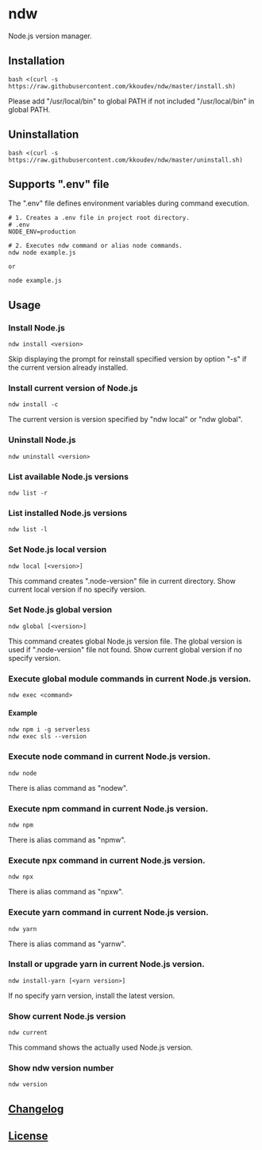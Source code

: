 # ndw

Node.js version manager.

## Installation

```
bash <(curl -s https://raw.githubusercontent.com/kkoudev/ndw/master/install.sh)
```

Please add "/usr/local/bin" to global PATH if not included "/usr/local/bin" in global PATH.

## Uninstallation

```
bash <(curl -s https://raw.githubusercontent.com/kkoudev/ndw/master/uninstall.sh)
```

## Supports ".env" file

The ".env" file defines environment variables during command execution.

```
# 1. Creates a .env file in project root directory.
# .env
NODE_ENV=production

# 2. Executes ndw command or alias node commands.
ndw node example.js

or

node example.js
```

## Usage

### Install Node.js

```
ndw install <version>
```

Skip displaying the prompt for reinstall specified version by option "-s" if the current version already installed.

### Install current version of Node.js

```
ndw install -c
```

The current version is version specified by "ndw local" or "ndw global".

### Uninstall Node.js

```
ndw uninstall <version>
```

### List available Node.js versions

```
ndw list -r
```

### List installed Node.js versions

```
ndw list -l
```

### Set Node.js local version

```
ndw local [<version>]
```

This command creates ".node-version" file in current directory.
Show current local version if no specify version.

### Set Node.js global version

```
ndw global [<version>]
```

This command creates global Node.js version file.
The global version is used if ".node-version" file not found.
Show current global version if no specify version.

### Execute global module commands in current Node.js version.

```
ndw exec <command>
```

#### Example

```
ndw npm i -g serverless
ndw exec sls --version
```

### Execute node command in current Node.js version.

```
ndw node
```

There is alias command as "nodew".

### Execute npm command in current Node.js version.

```
ndw npm
```

There is alias command as "npmw".

### Execute npx command in current Node.js version.

```
ndw npx
```

There is alias command as "npxw".

### Execute yarn command in current Node.js version.

```
ndw yarn
```

There is alias command as "yarnw".

### Install or upgrade yarn in current Node.js version.

```
ndw install-yarn [<yarn version>]
```

If no specify yarn version, install the latest version.

### Show current Node.js version

```
ndw current
```

This command shows the actually used Node.js version.

### Show ndw version number

```
ndw version
```

## [Changelog](CHANGELOG.md)

## [License](LICENSE)
